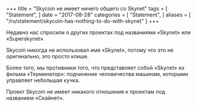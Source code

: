+++
title = "Skycoin не имеет ничего общего со Skynet"
tags = [
    "Statement",
]
date = "2017-08-28"
categories = [
    "Statement",
]
aliases = [
	"/ru/statement/skycoin-has-nothing-to-do-with-skynet"
]
+++



Недавно нас спросили о других проектах под названиями «Skynet» или «Superskynet».

Skycoin никогда не использовал имя «Skynet», потому что это не оригинально, это просто клише.

Более того, мы противники того, что представляет собой «Skynet» из фильма «Терминатор»:
подчинение человечества машинам, которыми управляет небольшая кучка.

Проект Skycoin не имеет никакого отношения к проектам под названием «Скайнет».
